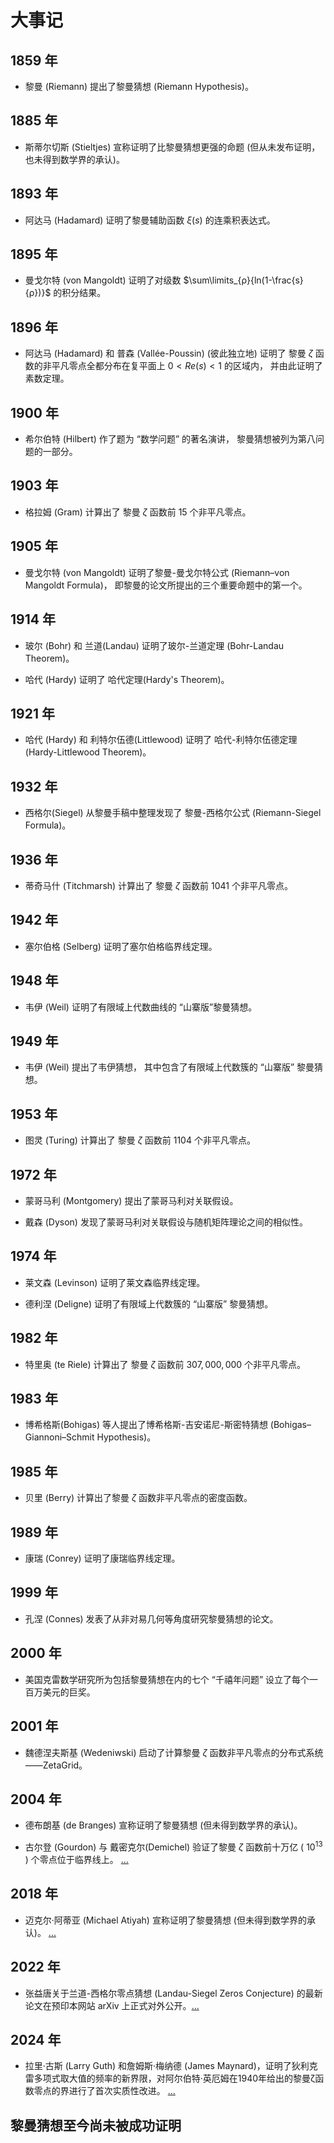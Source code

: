 # 大事记

## 1859 年

- 黎曼 (Riemann) 提出了黎曼猜想 (Riemann Hypothesis)。

## 1885 年

- 斯蒂尔切斯 (Stieltjes) 宣称证明了比黎曼猜想更强的命题 (但从未发布证明，也未得到数学界的承认)。

## 1893 年

- 阿达马 (Hadamard) 证明了黎曼辅助函数 $\xi(s)$ 的连乘积表达式。

## 1895 年

- 曼戈尔特 (von Mangoldt) 证明了对级数 $\sum\limits_{ρ}{ln(1-\frac{s}{ρ})}$ 的积分结果。

## 1896 年

- 阿达马 (Hadamard) 和 普森 (Vallée-Poussin) (彼此独立地) 证明了 黎曼 $\zeta$ 函数的非平凡零点全都分布在复平面上 $0<Re(s)<1$ 的区域内， 并由此证明了素数定理。

## 1900 年

- 希尔伯特 (Hilbert) 作了题为 “数学问题” 的著名演讲， 黎曼猜想被列为第八问题的一部分。

## 1903 年

- 格拉姆 (Gram) 计算出了 黎曼 $\zeta$ 函数前 $15$ 个非平凡零点。

## 1905 年

- 曼戈尔特 (von Mangoldt) 证明了黎曼-曼戈尔特公式 (Riemann–von Mangoldt Formula)， 即黎曼的论文所提出的三个重要命题中的第一个。

## 1914 年

- 玻尔 (Bohr) 和 兰道(Landau) 证明了玻尔-兰道定理 (Bohr-Landau Theorem)。

- 哈代 (Hardy) 证明了 哈代定理(Hardy's Theorem)。

## 1921 年

- 哈代 (Hardy) 和 利特尔伍德(Littlewood) 证明了 哈代-利特尔伍德定理 (Hardy-Littlewood Theorem)。

## 1932 年

- 西格尔(Siegel) 从黎曼手稿中整理发现了 黎曼-西格尔公式 (Riemann-Siegel Formula)。

## 1936 年

- 蒂奇马什 (Titchmarsh) 计算出了 黎曼 $\zeta$ 函数前 $1041$ 个非平凡零点。

## 1942 年

- 塞尔伯格 (Selberg) 证明了塞尔伯格临界线定理。

## 1948 年

- 韦伊 (Weil) 证明了有限域上代数曲线的 “山寨版”黎曼猜想。

## 1949 年

- 韦伊 (Weil) 提出了韦伊猜想， 其中包含了有限域上代数簇的 “山寨版” 黎曼猜想。

## 1953 年

- 图灵 (Turing) 计算出了 黎曼 $\zeta$ 函数前 $1104$ 个非平凡零点。

## 1972 年

- 蒙哥马利 (Montgomery) 提出了蒙哥马利对关联假设。

- 戴森 (Dyson) 发现了蒙哥马利对关联假设与随机矩阵理论之间的相似性。

## 1974 年

- 莱文森 (Levinson) 证明了莱文森临界线定理。

- 德利涅 (Deligne) 证明了有限域上代数簇的 “山寨版” 黎曼猜想。

## 1982 年

- 特里奥 (te Riele) 计算出了 黎曼 $\zeta$ 函数前 $307,000,000$ 个非平凡零点。

## 1983 年

- 博希格斯(Bohigas) 等人提出了博希格斯-吉安诺尼-斯密特猜想 (Bohigas–Giannoni–Schmit Hypothesis)。

## 1985 年

- 贝里 (Berry) 计算出了黎曼 $\zeta$ 函数非平凡零点的密度函数。

## 1989 年

- 康瑞 (Conrey) 证明了康瑞临界线定理。

## 1999 年

- 孔涅 (Connes) 发表了从非对易几何等角度研究黎曼猜想的论文。

## 2000 年

- 美国克雷数学研究所为包括黎曼猜想在内的七个 “千禧年问题” 设立了每个一百万美元的巨奖。

## 2001 年

- 魏德涅夫斯基 (Wedeniwski) 启动了计算黎曼 $\zeta$ 函数非平凡零点的分布式系统——ZetaGrid。

## 2004 年

- 德布朗基 (de Branges) 宣称证明了黎曼猜想 (但未得到数学界的承认)。

- 古尔登 (Gourdon) 与 戴密克尔(Demichel) 验证了黎曼 $\zeta$ 函数前十万亿 ( $10^{13}$ ) 个零点位于临界线上。 [...](https://www.ams.org/journals/tran/1988-309-02/S0002-9947-1988-0961614-2/S0002-9947-1988-0961614-2.pdf)

## 2018 年

- 迈克尔·阿蒂亚 (Michael Atiyah) 宣称证明了黎曼猜想 (但未得到数学界的承认)。 [...](https://drive.google.com/file/d/17NBICP6OcUSucrXKNWvzLmrQpfUrEKuY/edit)

## 2022 年

- 张益唐关于兰道-西格尔零点猜想 (Landau-Siegel Zeros Conjecture) 的最新论文在预印本网站 arXiv 上正式对外公开。[...](https://arxiv.org/abs/2211.02515)

## 2024 年

- 拉里·古斯 (Larry Guth) 和詹姆斯·梅纳德 (James Maynard)，证明了狄利克雷多项式取大值的频率的新界限，对阿尔伯特·英厄姆在1940年给出的黎曼ζ函数零点的界进行了首次实质性改进。 [...](https://arxiv.org/abs/2405.20552)

## 黎曼猜想至今尚未被成功证明
